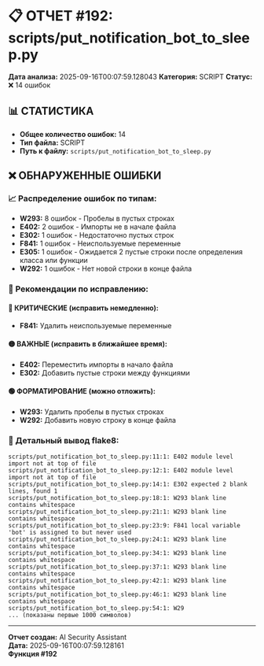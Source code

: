 # 📋 ОТЧЕТ #192: scripts/put_notification_bot_to_sleep.py

**Дата анализа:** 2025-09-16T00:07:59.128043
**Категория:** SCRIPT
**Статус:** ❌ 14 ошибок

## 📊 СТАТИСТИКА

- **Общее количество ошибок:** 14
- **Тип файла:** SCRIPT
- **Путь к файлу:** `scripts/put_notification_bot_to_sleep.py`

## ❌ ОБНАРУЖЕННЫЕ ОШИБКИ

### 📈 Распределение ошибок по типам:

- **W293:** 8 ошибок - Пробелы в пустых строках
- **E402:** 2 ошибок - Импорты не в начале файла
- **E302:** 1 ошибок - Недостаточно пустых строк
- **F841:** 1 ошибок - Неиспользуемые переменные
- **E305:** 1 ошибок - Ожидается 2 пустые строки после определения класса или функции
- **W292:** 1 ошибок - Нет новой строки в конце файла

### 🎯 Рекомендации по исправлению:

#### 🔴 КРИТИЧЕСКИЕ (исправить немедленно):
- **F841:** Удалить неиспользуемые переменные

#### 🟡 ВАЖНЫЕ (исправить в ближайшее время):
- **E402:** Переместить импорты в начало файла
- **E302:** Добавить пустые строки между функциями

#### 🟢 ФОРМАТИРОВАНИЕ (можно отложить):
- **W293:** Удалить пробелы в пустых строках
- **W292:** Добавить новую строку в конце файла

### 📝 Детальный вывод flake8:

```
scripts/put_notification_bot_to_sleep.py:11:1: E402 module level import not at top of file
scripts/put_notification_bot_to_sleep.py:12:1: E402 module level import not at top of file
scripts/put_notification_bot_to_sleep.py:14:1: E302 expected 2 blank lines, found 1
scripts/put_notification_bot_to_sleep.py:18:1: W293 blank line contains whitespace
scripts/put_notification_bot_to_sleep.py:21:1: W293 blank line contains whitespace
scripts/put_notification_bot_to_sleep.py:23:9: F841 local variable 'bot' is assigned to but never used
scripts/put_notification_bot_to_sleep.py:24:1: W293 blank line contains whitespace
scripts/put_notification_bot_to_sleep.py:34:1: W293 blank line contains whitespace
scripts/put_notification_bot_to_sleep.py:37:1: W293 blank line contains whitespace
scripts/put_notification_bot_to_sleep.py:42:1: W293 blank line contains whitespace
scripts/put_notification_bot_to_sleep.py:46:1: W293 blank line contains whitespace
scripts/put_notification_bot_to_sleep.py:54:1: W29
... (показаны первые 1000 символов)
```

---
**Отчет создан:** AI Security Assistant  
**Дата:** 2025-09-16T00:07:59.128161  
**Функция #192**

